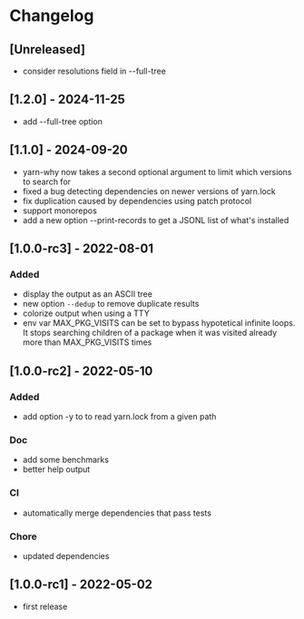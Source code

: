 # Changelog

## [Unreleased]

- consider resolutions field in --full-tree

## [1.2.0] - 2024-11-25

- add --full-tree option

## [1.1.0] - 2024-09-20

- yarn-why now takes a second optional argument to limit which versions to search for
- fixed a bug detecting dependencies on newer versions of yarn.lock
- fix duplication caused by dependencies using patch protocol
- support monorepos
- add a new option --print-records to get a JSONL list of what's installed

## [1.0.0-rc3] - 2022-08-01

### Added

- display the output as an ASCII tree
- new option `--dedup` to remove duplicate results
- colorize output when using a TTY
- env var MAX_PKG_VISITS can be set to bypass hypotetical infinite loops.
  It stops searching children of a package when it was visited already more than
  MAX_PKG_VISITS times

## [1.0.0-rc2] - 2022-05-10

### Added

- add option -y to to read yarn.lock from a given path

### Doc

- add some benchmarks
- better help output

### CI

- automatically merge dependencies that pass tests

### Chore

- updated dependencies

## [1.0.0-rc1] - 2022-05-02

- first release
